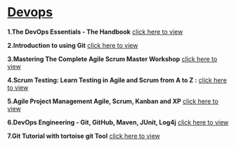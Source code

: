 # [Devops]()

**1.The DevOps Essentials - The Handbook**  [click here to view](https://github.com/Muhammed-Javith/Devops-MJ/tree/main/The%20DevOps%20Essentials%20-%20The%20Handbook)

**2.Introduction to using Git**  [click here to view](https://github.com/Muhammed-Javith/Devops-MJ/tree/main/Introduction%20to%20using%20Git)

**3.Mastering The Complete Agile Scrum Master Workshop**  [click here to view](https://github.com/Muhammed-Javith/Devops-MJ/tree/main/Mastering%20The%20Complete%20Agile%20Scrum%20Master%20Workshop)

**4.Scrum Testing: Learn Testing in Agile and Scrum from A to Z :** [click here to view](https://github.com/Muhammed-Javith/Devops-MJ/tree/main/Scrum%20Testing%20Learn%20Testing%20in%20Agile%20and%20Scrum%20from%20A%20to%20Z)

**5.Agile Project Management Agile, Scrum, Kanban and XP** [click here to view](https://github.com/Muhammed-Javith/Devops-MJ/tree/main/Agile%20Project%20Management%20Agile%2C%20Scrum%2C%20Kanban%20and%20XP)

**6.DevOps Engineering - Git, GitHub, Maven, JUnit, Log4j** [click here to view](https://github.com/Muhammed-Javith/Devops-MJ/tree/main/DevOps%20Engineering%20-%20Git%2C%20GitHub%2C%20Maven%2C%20JUnit%2C%20Log4j)

**7.Git Tutorial with tortoise git Tool** [click here to view](https://github.com/Muhammed-Javith/Devops-MJ/tree/main/Git%20Tutorial%20with%20Tortoise%20Git%20Tool)
